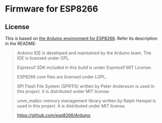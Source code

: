 Firmware for ESP8266
======================

License
-------
This is based on [the Arduino environment for ESP8266](https://github.com/esp8266/Arduino). Refer its
description in the README:

> Arduino IDE is developed and maintained by the Arduino team. The IDE is licensed under GPL.
>
> Espressif SDK included in this build is under Espressif MIT License.
>
> ESP8266 core files are licensed under LGPL.
>
> SPI Flash File System (SPIFFS) written by Peter Andersson is used in this project. It is distributed under MIT license.
>
> umm_malloc memory management library written by Ralph Hempel is used in this project. It is distributed under MIT license.
>
> https://github.com/esp8266/Arduino

